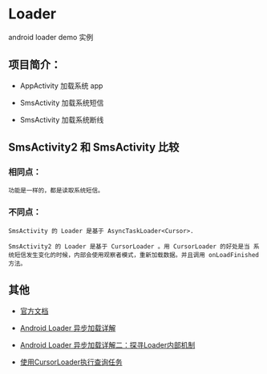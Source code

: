 # Loader
android loader demo 实例

## 项目简介：
- AppActivity 加载系统 app

- SmsActivity 加载系统短信
 
- SmsActivity 加载系统断线 

## SmsActivity2 和 SmsActivity 比较

### 相同点：

```
功能是一样的，都是读取系统短信。
```

### 不同点：

```
SmsActivity 的 Loader 是基于 AsyncTaskLoader<Cursor>.

SmsActivity2 的 Loader 是基于 CursorLoader 。用 CursorLoader 的好处是当 系统短信发生变化的时候，内部会使用观察者模式，重新加载数据。并且调用 onLoadFinished 方法。

```

## 其他

- [官方文档](https://developer.android.com/guide/components/loaders.html)

- [Android Loader 异步加载详解](http://blog.csdn.net/zhaoyanjun6/article/details/70241844)

- [Android Loader 异步加载详解二：探寻Loader内部机制](http://blog.csdn.net/zhaoyanjun6/article/details/70259914)

- [使用CursorLoader执行查询任务](http://hukai.me/android-training-course-in-chinese/background-jobs/load-data-background/setup-loader.html)